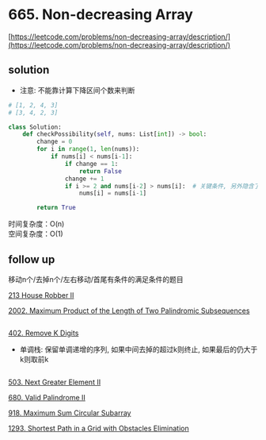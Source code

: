 # 665. Non-decreasing Array

[https://leetcode.com/problems/non-decreasing-array/description/](https://leetcode.com/problems/non-decreasing-array/description/)

## solution

- 注意: 不能靠计算下降区间个数来判断

```python
# [1, 2, 4, 3]
# [3, 4, 2, 3]

class Solution:
    def checkPossibility(self, nums: List[int]) -> bool:
        change = 0
        for i in range(1, len(nums)):
            if nums[i] < nums[i-1]:
                if change == 1:
                    return False
                change += 1
                if i >= 2 and nums[i-2] > nums[i]:  # 关键条件, 另外隐含了另一种修改i-1的？
                    nums[i] = nums[i-1]

        return True
```

时间复杂度：O(n) <br>
空间复杂度：O(1)

## follow up

移动n个/去掉n个/左右移动/首尾有条件的满足条件的题目

[213 House Robber II](../09_dynamic_program/213.%20House%20Robber%20II.md)

[2002. Maximum Product of the Length of Two Palindromic Subsequences](https://leetcode.com/problems/maximum-product-of-the-length-of-two-palindromic-subsequences/description/)

```python

```

[402. Remove K Digits](https://leetcode.com/problems/remove-k-digits/description/)

- 单调栈: 保留单调递增的序列, 如果中间去掉的超过k则终止, 如果最后的仍大于k则取前k

```python

```

[503. Next Greater Element II](../05_stack_queue/503.%20Next%20Greater%20Element%20II.md)

[680. Valid Palindrome II](../01_two_pointers/5.%20Longest%20Palindromic%20Substring.md)

[918. Maximum Sum Circular Subarray](../11_prefix_sum/53.%20Maximum%20Subarray.md)

[1293. Shortest Path in a Grid with Obstacles Elimination](https://leetcode.com/problems/shortest-path-in-a-grid-with-obstacles-elimination/description/)

```python

```
